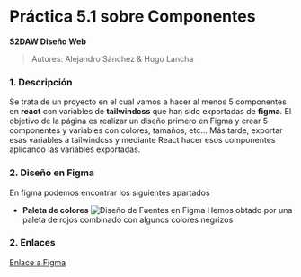 # Práctica 5.1 sobre Componentes

 **S2DAW Diseño Web**
 > Autores: Alejandro Sánchez & Hugo Lancha

### 1. Descripción

Se trata de un proyecto en el cual vamos a hacer al menos 5 componentes en **react** con variables de **tailwindcss** que han sido exportadas de **figma**. El objetivo de la página es realizar un diseño primero en Figma y crear 5 componentes y variables con colores, tamaños, etc... Más tarde, exportar esas variables a tailwindcss y mediante React hacer esos componentes aplicando las variables exportadas.

### 2. Diseño en Figma

En figma podemos encontrar los siguientes apartados

- **Paleta de colores**
  ![Diseño de Fuentes en Figma](./Imgs/Paleta_Colores.png)
  Hemos obtado por una paleta de rojos combinado con algunos colores negrizos
  


### 2. Enlaces
[Enlace a Figma](https://www.figma.com/design/Ogur1ugUm2QcReImxpfBqN/Untitled?node-id=5-193&t=235uqHd9IAk0tsSj-1)

